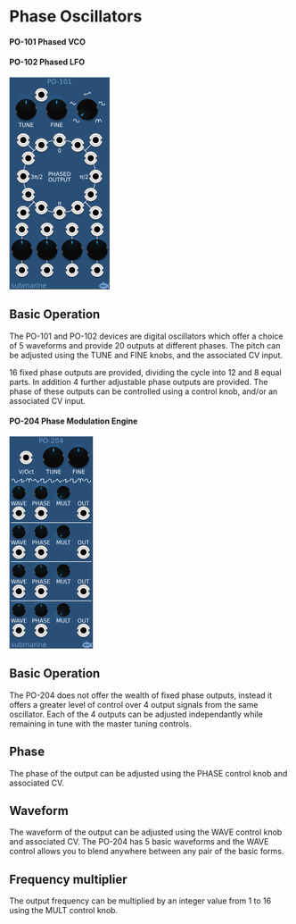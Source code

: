 # Phase Oscillators
#### PO-101 Phased VCO
#### PO-102 Phased LFO

![View of the Phase VCO](PO-101.png "Phased VCO")

## Basic Operation

The PO-101 and PO-102 devices are digital oscillators which offer a choice of 5 waveforms and provide 20 outputs at different phases. The pitch can be adjusted using the TUNE and FINE knobs, and the associated CV input.

16 fixed phase outputs are provided, dividing the cycle into 12 and 8 equal parts. In addition 4 further adjustable phase outputs are provided. The phase of these outputs can be controlled using a control knob, and/or an associated CV input.

#### PO-204 Phase Modulation Engine

![View of the Phase Modulation Engine](PO-204.png "Phase Modulation Engine")

## Basic Operation

The PO-204 does not offer the wealth of fixed phase outputs, instead it offers a greater level of control over 4 output signals from the same oscillator. Each of the 4 outputs can be adjusted independantly while remaining in tune with the master tuning controls.

## Phase

The phase of the output can be adjusted using the PHASE control knob and associated CV.

## Waveform

The waveform of the output can be adjusted using the WAVE control knob and associated CV. The PO-204 has 5 basic waveforms and the WAVE control allows you to blend anywhere between any pair of the basic forms.

## Frequency multiplier

The output frequency can be multiplied by an integer value from 1 to 16 using the MULT control knob.
